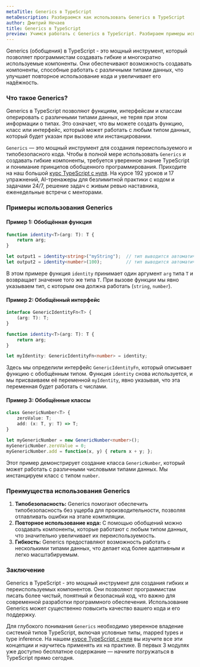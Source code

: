 ```yaml
---
metaTitle: Generics в TypeScript
metaDescription: Разбираемся как использовать Generics в TypeScript
author: Дмитрий Нечаев
title: Generics в TypeScript
preview: Учимся работать с Generics в TypeScript. Разбираем примеры использования
---
```


Generics (обобщения) в TypeScript - это мощный инструмент, который позволяет программистам создавать гибкие и многократно используемые компоненты. Они обеспечивают возможность создавать компоненты, способные работать с различными типами данных, что улучшает повторное использование кода и увеличивает его надёжность.

### Что такое Generics?

Generics в TypeScript позволяют функциям, интерфейсам и классам оперировать с различными типами данных, не теряя при этом информации о типах. Это означает, что вы можете создать функцию, класс или интерфейс, который может работать с любым типом данных, который будет указан при вызове или инстанцировании.

`Generics` — это мощный инструмент для создания переиспользуемого и типобезопасного кода. Чтобы в полной мере использовать `Generics` и создавать гибкие компоненты, требуется уверенное знание TypeScript и понимание принципов обобщенного программирования. Приходите на наш большой [курс TypeScript с нуля](https://purpleschool.ru/course/typescript?utm_source=knowledgebase&utm_medium=text&utm_campaign=generics-v-typescript). На курсе 192 уроков и 17 упражнений, AI-тренажеры для безлимитной практики с кодом и задачами 24/7, решение задач с живым ревью наставника, еженедельные встречи с менторами.

### Примеры использования Generics

#### Пример 1: Обобщённая функция

```typescript
function identity<T>(arg: T): T {
    return arg;
}

let output1 = identity<string>("myString");  // тип выводится автоматически: string
let output2 = identity<number>(100);         // тип выводится автоматически: number
```

В этом примере функция `identity` принимает один аргумент `arg` типа `T` и возвращает значение того же типа `T`. При вызове функции мы явно указываем тип, с которым она должна работать (`string`, `number`).

#### Пример 2: Обобщённый интерфейс

```typescript
interface GenericIdentityFn<T> {
    (arg: T): T;
}

function identity<T>(arg: T): T {
    return arg;
}

let myIdentity: GenericIdentityFn<number> = identity;
```

Здесь мы определили интерфейс `GenericIdentityFn`, который описывает функцию с обобщённым типом. Функция `identity` снова используется, и мы присваиваем её переменной `myIdentity`, явно указывая, что эта переменная будет работать с числами.

#### Пример 3: Обобщённые классы

```typescript
class GenericNumber<T> {
    zeroValue: T;
    add: (x: T, y: T) => T;
}

let myGenericNumber = new GenericNumber<number>();
myGenericNumber.zeroValue = 0;
myGenericNumber.add = function(x, y) { return x + y; };
```

Этот пример демонстрирует создание класса `GenericNumber`, который может работать с различными числовыми типами данных. Мы инстанцируем класс с типом `number`.

### Преимущества использования Generics

1. **Типобезопасность:** Generics помогают обеспечить типобезопасность без ущерба для производительности, позволяя отлавливать ошибки на этапе компиляции.
2. **Повторное использование кода:** С помощью обобщений можно создавать компоненты, которые работают с любым типом данных, что значительно увеличивает их переиспользуемость.
3. **Гибкость:** Generics предоставляют возможность работать с несколькими типами данных, что делает код более адаптивным и легко масштабируемым.

### Заключение

Generics в TypeScript - это мощный инструмент для создания гибких и переиспользуемых компонентов. Они позволяют программистам писать более чистый, понятный и безопасный код, что важно для современной разработки программного обеспечения. Использование Generics может существенно повысить качество вашего кода и его поддержку.

Для глубокого понимания `Generics` необходимо уверенное владение системой типов TypeScript, включая условные типы, mapped types и type inference. На нашем [курсе TypeScript с нуля](https://purpleschool.ru/course/typescript?utm_source=knowledgebase&utm_medium=text&utm_campaign=generics-v-typescript) вы изучите все эти концепции и научитесь применять их на практике. В первых 3 модулях уже доступно бесплатное содержание — начните погружаться в TypeScript прямо сегодня.
